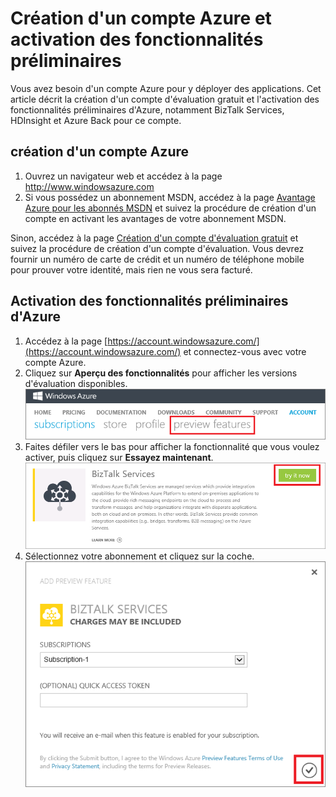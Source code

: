 ﻿# Création d'un compte Azure et activation des fonctionnalités préliminaires

Vous avez besoin d'un compte Azure pour y déployer des applications. Cet article décrit la création d'un compte d'évaluation gratuit et l'activation des fonctionnalités préliminaires d'Azure, notamment BizTalk Services, HDInsight et Azure Back pour ce compte.

## création d'un compte Azure

1.  Ouvrez un navigateur web et accédez à la page <a href="http://www.windowsazure.com">http://www.windowsazure.com</a>
2.  Si vous possédez un abonnement MSDN, accédez à la page <a href="/fr-fr/pricing/member-offers/msdn-benefits-details/" target="_blank">Avantage Azure pour les abonnés MSDN</a> et suivez la procédure de création d'un compte en activant les avantages de votre abonnement MSDN.

   Sinon, accédez à la page <a href="/fr-fr/pricing/free-trial/" target="_blank">Création d'un compte d'évaluation gratuit</a> et suivez la procédure de création d'un compte d'évaluation. Vous devrez fournir un numéro de carte de crédit et un numéro de téléphone mobile pour prouver votre identité, mais rien ne vous sera facturé.

<h2><a id="enable"></a>Activation des fonctionnalités préliminaires d'Azure</h2>

1.  Accédez à la page [https://account.windowsazure.com/](https://account.windowsazure.com/) et connectez-vous avec votre compte Azure.
2.  Cliquez sur **Aperçu des fonctionnalités** pour afficher les versions d'évaluation disponibles.<br />
    ![open preview features tab][1]
3.  Faites défiler vers le bas pour afficher la fonctionnalité que vous voulez activer, puis cliquez sur **Essayez maintenant**.<br />
    ![select a preview feature][2]
4.  Sélectionnez votre abonnement et cliquez sur la coche. <br />
    ![select subscription][3]



[1]: ./media/create-an-azure-account/antares-iaas-preview-01.png
[2]: ./media/create-an-azure-account/antares-iaas-preview-05.png
[3]: ./media/create-an-azure-account/antares-iaas-preview-06.png
